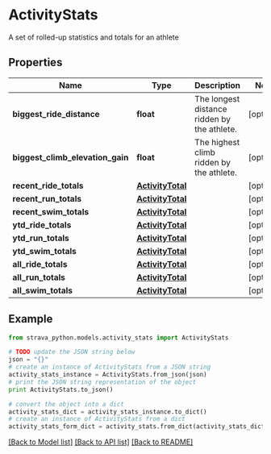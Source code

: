 # ActivityStats

A set of rolled-up statistics and totals for an athlete

## Properties
Name | Type | Description | Notes
------------ | ------------- | ------------- | -------------
**biggest_ride_distance** | **float** | The longest distance ridden by the athlete. | [optional] 
**biggest_climb_elevation_gain** | **float** | The highest climb ridden by the athlete. | [optional] 
**recent_ride_totals** | [**ActivityTotal**](ActivityTotal.md) |  | [optional] 
**recent_run_totals** | [**ActivityTotal**](ActivityTotal.md) |  | [optional] 
**recent_swim_totals** | [**ActivityTotal**](ActivityTotal.md) |  | [optional] 
**ytd_ride_totals** | [**ActivityTotal**](ActivityTotal.md) |  | [optional] 
**ytd_run_totals** | [**ActivityTotal**](ActivityTotal.md) |  | [optional] 
**ytd_swim_totals** | [**ActivityTotal**](ActivityTotal.md) |  | [optional] 
**all_ride_totals** | [**ActivityTotal**](ActivityTotal.md) |  | [optional] 
**all_run_totals** | [**ActivityTotal**](ActivityTotal.md) |  | [optional] 
**all_swim_totals** | [**ActivityTotal**](ActivityTotal.md) |  | [optional] 

## Example

```python
from strava_python.models.activity_stats import ActivityStats

# TODO update the JSON string below
json = "{}"
# create an instance of ActivityStats from a JSON string
activity_stats_instance = ActivityStats.from_json(json)
# print the JSON string representation of the object
print ActivityStats.to_json()

# convert the object into a dict
activity_stats_dict = activity_stats_instance.to_dict()
# create an instance of ActivityStats from a dict
activity_stats_form_dict = activity_stats.from_dict(activity_stats_dict)
```
[[Back to Model list]](../README.md#documentation-for-models) [[Back to API list]](../README.md#documentation-for-api-endpoints) [[Back to README]](../README.md)


